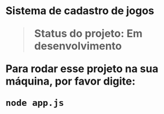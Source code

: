 <h1>Sistema de cadastro de jogos</h>

> Status do projeto: Em desenvolvimento

Para rodar esse projeto na sua máquina, por favor digite:

```
node app.js
```
